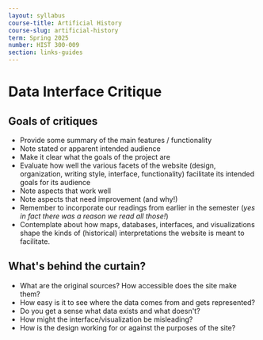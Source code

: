 ```yaml
---
layout: syllabus
course-title: Artificial History
course-slug: artificial-history
term: Spring 2025
number: HIST 300-009
section: links-guides
---
```


# Data Interface Critique


## Goals of critiques
- Provide some summary of the main features / functionality
- Note stated or apparent intended audience
- Make it clear what the goals of the project are
- Evaluate how well the various facets of the website (design, organization, writing style, interface, functionality) facilitate its intended goals for its audience
- Note aspects that work well
- Note aspects that need improvement (and why!)
- Remember to incorporate our readings from earlier in the semester (_yes in fact there was a reason we read all those!_)
- Contemplate about how maps, databases, interfaces, and visualizations shape the kinds of (historical) interpretations the website is meant to facilitate.

## What's behind the curtain?
- What are the original sources? How accessible does the site make them?
- How easy is it to see where the data comes from and gets represented?
- Do you get a sense what data exists and what doesn't?
- How might the interface/visualization be misleading?
- How is the design working for or against the purposes of the site?
